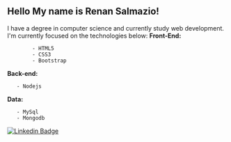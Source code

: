 ## Hello My name is Renan Salmazio!

 I have a degree in computer science and currently study web development.
 I'm currently focused on the technologies below:
**Front-End:** 

            - HTML5
            - CSS3
            - Bootstrap 
 **Back-end:** 

       - Nodejs      
 **Data:** 
       
       - MySql
       - Mongodb



[![Linkedin Badge](https://img.shields.io/badge/-RenanSalmazio-blue?style=flat-square&logo=Linkedin&logoColor=white&link=https://www.linkedin.com/in/renanarizasalmazio/)](https://www.linkedin.com/in/renanarizasalmazio/) 




